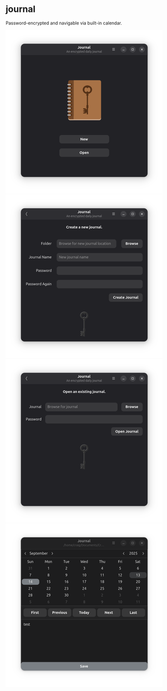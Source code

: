 # journal

Password-encrypted and navigable via built-in calendar.

![screenshot1](data/screenshot1.png)
![screenshot2](data/screenshot2.png)
![screenshot3](data/screenshot3.png)
![screenshot4](data/screenshot4.png)
